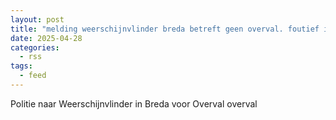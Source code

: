 ```yaml
---
layout: post
title: "melding weerschijnvlinder breda betreft geen overval. foutief incident."
date: 2025-04-28
categories: 
  - rss
tags: 
  - feed
---
```


Politie naar Weerschijnvlinder in Breda voor Overval overval
